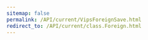 ```yaml
---
sitemap: false
permalink: /API/current/VipsForeignSave.html
redirect_to: /API/current/class.Foreign.html
---
```

